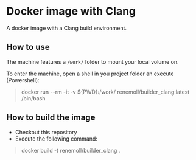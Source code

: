 # Docker image with Clang

A docker image with a Clang build environment.

## How to use

The machine features a `/work/` folder to mount your local volume on.

To enter the machine, open a shell in you project folder an execute (Powershell):
> docker run --rm -it -v ${PWD}:/work/ renemoll/builder_clang:latest /bin/bash

## How to build the image

* Checkout this repository
* Execute the following command:
> docker build -t renemoll/builder_clang .
